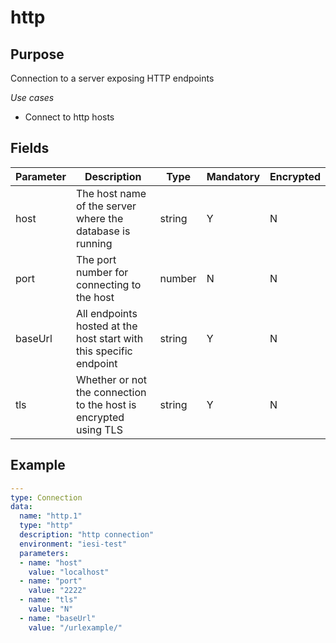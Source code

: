 # http
## Purpose
Connection to a server exposing HTTP endpoints

*Use cases*
* Connect to http hosts

## Fields
|Parameter|Description|Type|Mandatory|Encrypted|
|---------|-----------|----|---------|---------|
|host|The host name of the server where the database is running|string|Y|N|
|port|The port number for connecting to the host|number|N|N|        
|baseUrl|All endpoints hosted at the host start with this specific endpoint|string|Y|N|
|tls|Whether or not the connection to the host is encrypted using TLS|string|Y|N|


## Example
```yaml
---
type: Connection
data:
  name: "http.1"
  type: "http"
  description: "http connection"
  environment: "iesi-test"
  parameters:
  - name: "host"
    value: "localhost"
  - name: "port"
    value: "2222"
  - name: "tls"
    value: "N"
  - name: "baseUrl"
    value: "/urlexample/"
```
